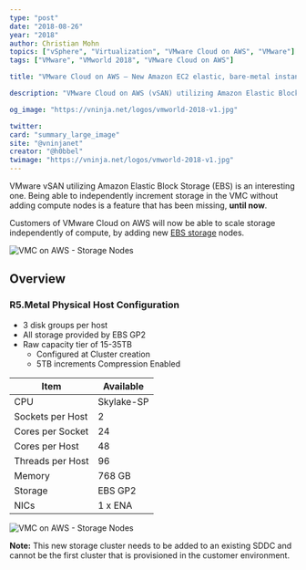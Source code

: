 ```yaml
---
type: "post"
date: "2018-08-26"
year: "2018"
author: Christian Mohn
topics: ["vSphere", "Virtualization", "VMware Cloud on AWS", "VMware"]
tags: ["VMware", "VMworld 2018", "VMware Cloud on AWS"]

title: "VMware Cloud on AWS — New Amazon EC2 elastic, bare-metal instance for vSAN"

description: "VMware Cloud on AWS (vSAN) utilizing Amazon Elastic Block Storage (EBS) is an interesting one. Being able to independently increment storage in the VMC without adding compute nodes is a feature that has been missing, **until now**."

og_image: "https://vninja.net/logos/vmworld-2018-v1.jpg"

twitter:
card: "summary_large_image"
site: "@vninjanet"
creator: "@h0bbel"
twimage: "https://vninja.net/logos/vmworld-2018-v1.jpg"
---
```


VMware vSAN utilizing Amazon Elastic Block Storage (EBS) is an interesting one. Being able to independently increment storage in the VMC without adding compute nodes is a feature that has been missing, **until now**.  

Customers of VMware Cloud on AWS will now be able to scale storage independently of compute, by adding new [EBS storage](https://aws.amazon.com/ebs/) nodes. 

![VMC on AWS - Storage Nodes](/img/vmconaws/vmconaws-vsan.png)

## Overview

### R5.Metal Physical Host Configuration

* ​3 disk groups per host
* All storage provided by EBS GP2
* Raw capacity tier of 15-35TB
    * Configured at Cluster creation
    * 5TB increments ​Compression Enabled

**Item** | **Available** |
---------|----------|
 CPU | Skylake-SP |
 Sockets per Host| 2 |
 Cores per Socket| 24 |
 Cores per Host| 48 |
 Threads per Host| 96 |
 Memory| 768 GB |
 Storage | EBS GP2 |
 NICs | 1 x ENA |

![VMC on AWS - Storage Nodes](/img/vmconaws/vmconaws-vsan2.png)

**Note:** This new storage cluster needs to be added to an existing SDDC and cannot be the first cluster that is provisioned in the customer environment.
